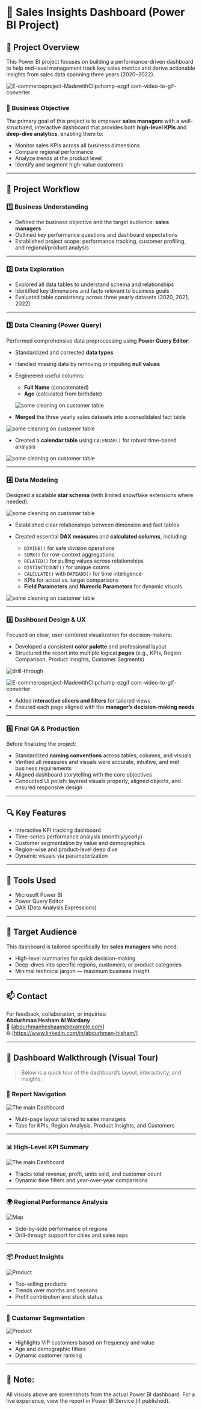 # 🧠 Sales Insights Dashboard (Power BI Project)

## 📌 Project Overview

This Power BI project focuses on building a performance-driven dashboard to help mid-level management track key sales metrics and derive actionable insights from sales data spanning three years (2020–2022).

![E-commerceproject-MadewithClipchamp-ezgif com-video-to-gif-converter](https://github.com/user-attachments/assets/559e0746-5195-499b-9f52-63ee0144cf22)

### 🎯 Business Objective

The primary goal of this project is to empower **sales managers** with a well-structured, interactive dashboard that provides both **high-level KPIs** and **deep-dive analytics**, enabling them to:

- Monitor sales KPIs across all business dimensions
- Compare regional performance
- Analyze trends at the product level
- Identify and segment high-value customers

---

## 🧭 Project Workflow

### 1️⃣ Business Understanding

- Defined the business objective and the target audience: **sales managers**
- Outlined key performance questions and dashboard expectations
- Established project scope: performance tracking, customer profiling, and regional/product analysis

---

### 2️⃣ Data Exploration

- Explored all data tables to understand schema and relationships
- Identified key dimensions and facts relevant to business goals
- Evaluated table consistency across three yearly datasets (2020, 2021, 2022)

---

### 3️⃣ Data Cleaning (Power Query)

Performed comprehensive data preprocessing using **Power Query Editor**:

- Standardized and corrected **data types**
- Handled missing data by removing or imputing **null values**
- Engineered useful columns:
  - **Full Name** (concatenated)
  - **Age** (calculated from birthdate)
   
  ![some cleaning on customer table](https://github.com/user-attachments/assets/588c3c30-5a0e-4512-bf04-352c7ec3568b)

- **Merged** the three yearly sales datasets into a consolidated fact table
  
![some cleaning on customer table](https://github.com/user-attachments/assets/a1223a54-0063-4789-bcfd-d20c256f0521)

- Created a **calendar table** using `CALENDAR()` for robust time-based analysis
  
![some cleaning on customer table](https://github.com/user-attachments/assets/3f1830d0-6f35-493e-b1de-38021df2ed54)

---

### 4️⃣ Data Modeling

Designed a scalable **star schema** (with limited snowflake extensions where needed):

![some cleaning on customer table](https://github.com/user-attachments/assets/7c333c6b-12c3-4be1-afde-e225bfc46ee8)

- Established clear relationships between dimension and fact tables
- Created essential **DAX measures** and **calculated columns**, including:

  - `DIVIDE()` for safe division operations
  - `SUMX()` for row-context aggregations
  - `RELATED()` for pulling values across relationships
  - `DISTINCTCOUNT()` for unique counts
  - `CALCULATE()` with `DATEADD()` for time intelligence
  - KPIs for actual vs. target comparisons
  - **Field Parameters** and **Numeric Parameters** for dynamic visuals
    
![some cleaning on customer table](https://github.com/user-attachments/assets/602abf85-d7d5-4f59-8896-0f7967450a22)

---

### 5️⃣ Dashboard Design & UX

Focused on clear, user-centered visualization for decision-makers:

- Developed a consistent **color palette** and professional layout
- Structured the report into multiple logical **pages** (e.g., KPIs, Region Comparison, Product Insights, Customer Segments)
  
![drill-through](https://github.com/user-attachments/assets/465b09bc-d67f-4ec7-9633-98c9fa79938c)

![E-commerceproject-MadewithClipchamp-ezgif com-video-to-gif-converter](https://github.com/user-attachments/assets/d09837b0-40e5-4b66-bc61-527051db7f39)

- Added **interactive slicers and filters** for tailored views
- Ensured each page aligned with the **manager’s decision-making needs**

---

### 6️⃣ Final QA & Production

Before finalizing the project:

- Standardized **naming conventions** across tables, columns, and visuals
- Verified all measures and visuals were accurate, intuitive, and met business requirements
- Aligned dashboard storytelling with the core objectives
- Conducted UI polish: layered visuals properly, aligned objects, and ensured responsive design

---

## 🔍 Key Features

- Interactive KPI tracking dashboard
- Time-series performance analysis (monthly/yearly)
- Customer segmentation by value and demographics
- Region-wise and product-level deep dive
- Dynamic visuals via parameterization

---

## 🚀 Tools Used

- Microsoft Power BI
- Power Query Editor
- DAX (Data Analysis Expressions)

---

## 📣 Target Audience

This dashboard is tailored specifically for **sales managers** who need:
- High-level summaries for quick decision-making
- Deep-dives into specific regions, customers, or product categories
- Minimal technical jargon — maximum business insight

---

## 📫 Contact

For feedback, collaboration, or inquiries:  
**Abdurhman Hesham Al Wardany**  
📧 [abdurhmanheshaam@example.com]  
🌐 [https://www.linkedin.com/in/abdurhman-hisham/]

---

## 🎥 Dashboard Walkthrough (Visual Tour)

> Below is a quick tour of the dashboard’s layout, interactivity, and insights.

### 🧩 Report Navigation

![The main Dashboard](https://github.com/user-attachments/assets/9f9ce427-7634-419b-9a4a-e64eee5547d2)


- Multi-page layout tailored to sales managers
- Tabs for KPIs, Region Analysis, Product Insights, and Customers

---

### 📊 High-Level KPI Summary

![The main Dashboard](https://github.com/user-attachments/assets/caf646ec-0cac-42bb-bc71-4ff3e5ef658b)


- Tracks total revenue, profit, units sold, and customer count
- Dynamic time filters and year-over-year comparisons

---

### 🌍 Regional Performance Analysis

![Map](https://github.com/user-attachments/assets/35699987-1f1d-4dbe-a8b3-c44c6c8dfd9c)


- Side-by-side performance of regions
- Drill-through support for cities and sales reps

---

### 📦 Product Insights

![Product](https://github.com/user-attachments/assets/5ad4ca8e-4ac6-47c1-b9a1-4e8c049bf179)


- Top-selling products
- Trends over months and seasons
- Profit contribution and stock status

---

### 👤 Customer Segmentation

![Product](https://github.com/user-attachments/assets/95413d74-1946-4dca-a587-1849f29b28d3)


- Highlights VIP customers based on frequency and value
- Age and demographic filters
- Dynamic customer ranking

---

## 📸 Note:
All visuals above are screenshots from the actual Power BI dashboard. For a live experience, view the report in Power BI Service (if published).



